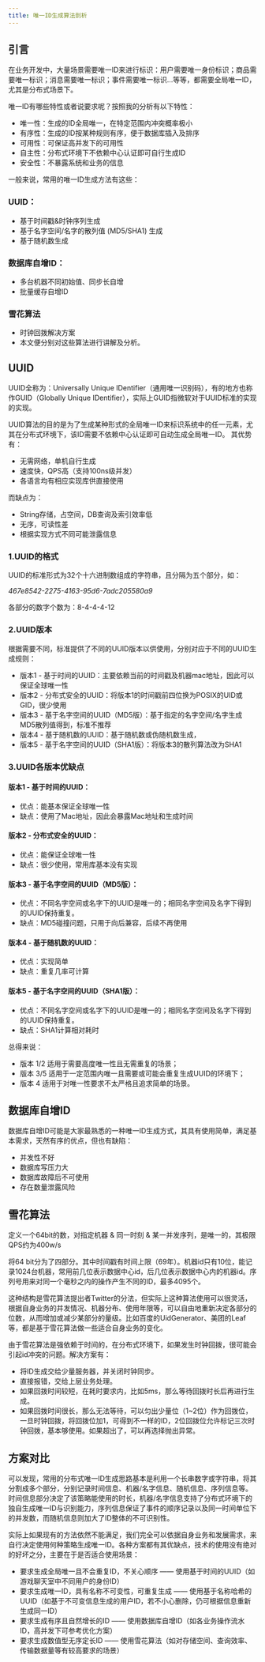 ```yaml
---
title: 唯一ID生成算法剖析
---
```


## 引言

在业务开发中，大量场景需要唯一ID来进行标识：用户需要唯一身份标识；商品需要唯一标识；消息需要唯一标识；事件需要唯一标识…等等，都需要全局唯一ID，尤其是分布式场景下。

唯一ID有哪些特性或者说要求呢？按照我的分析有以下特性：
- 唯一性：生成的ID全局唯一，在特定范围内冲突概率极小
- 有序性：生成的ID按某种规则有序，便于数据库插入及排序
- 可用性：可保证高并发下的可用性
- 自主性：分布式环境下不依赖中心认证即可自行生成ID
- 安全性：不暴露系统和业务的信息

一般来说，常用的唯一ID生成方法有这些：

### UUID：

- 基于时间戳&时钟序列生成
- 基于名字空间/名字的散列值 (MD5/SHA1) 生成
- 基于随机数生成

###  数据库自增ID：
- 多台机器不同初始值、同步长自增
- 批量缓存自增ID

###  雪花算法
- 时钟回拨解决方案
- 本文便分别对这些算法进行讲解及分析。

## UUID

UUID全称为：Universally Unique IDentifier（通用唯一识别码），有的地方也称作GUID（Globally Unique IDentifier），实际上GUID指微软对于UUID标准的实现的实现。

UUID算法的目的是为了生成某种形式的全局唯一ID来标识系统中的任一元素，尤其在分布式环境下，该ID需要不依赖中心认证即可自动生成全局唯一ID。
其优势有：
- 无需网络，单机自行生成
- 速度快，QPS高（支持100ns级并发）
- 各语言均有相应实现库供直接使用

而缺点为：
- String存储，占空间，DB查询及索引效率低
- 无序，可读性差
- 根据实现方式不同可能泄露信息

### 1.UUID的格式

UUID的标准形式为32个十六进制数组成的字符串，且分隔为五个部分，如：

*467e8542-2275-4163-95d6-7adc205580a9*

各部分的数字个数为：8-4-4-4-12

### 2.UUID版本

根据需要不同，标准提供了不同的UUID版本以供使用，分别对应于不同的UUID生成规则：
- 版本1 - 基于时间的UUID：主要依赖当前的时间戳及机器mac地址，因此可以保证全球唯一性
- 版本2 - 分布式安全的UUID：将版本1的时间戳前四位换为POSIX的UID或GID，很少使用
- 版本3 - 基于名字空间的UUID（MD5版）：基于指定的名字空间/名字生成MD5散列值得到，标准不推荐
- 版本4 - 基于随机数的UUID：基于随机数或伪随机数生成，
- 版本5 - 基于名字空间的UUID（SHA1版）：将版本3的散列算法改为SHA1

### 3.UUID各版本优缺点

#### 版本1 - 基于时间的UUID：
- 优点：能基本保证全球唯一性
- 缺点：使用了Mac地址，因此会暴露Mac地址和生成时间

#### 版本2 - 分布式安全的UUID：
- 优点：能保证全球唯一性
- 缺点：很少使用，常用库基本没有实现

#### 版本3 - 基于名字空间的UUID（MD5版）：
- 优点：不同名字空间或名字下的UUID是唯一的；相同名字空间及名字下得到的UUID保持重复。
- 缺点：MD5碰撞问题，只用于向后兼容，后续不再使用

#### 版本4 - 基于随机数的UUID：
- 优点：实现简单
- 缺点：重复几率可计算

#### 版本5 - 基于名字空间的UUID（SHA1版）：
- 优点：不同名字空间或名字下的UUID是唯一的；相同名字空间及名字下得到的UUID保持重复。
- 缺点：SHA1计算相对耗时

总得来说：
- 版本 1/2 适用于需要高度唯一性且无需重复的场景；
- 版本 3/5 适用于一定范围内唯一且需要或可能会重复生成UUID的环境下；
- 版本 4 适用于对唯一性要求不太严格且追求简单的场景。


## 数据库自增ID

数据库自增ID可能是大家最熟悉的一种唯一ID生成方式，其具有使用简单，满足基本需求，天然有序的优点，但也有缺陷：

- 并发性不好
- 数据库写压力大
- 数据库故障后不可使用
- 存在数量泄露风险

## 雪花算法

定义一个64bit的数，对指定机器 & 同一时刻 & 某一并发序列，是唯一的，其极限QPS约为400w/s

将64 bit分为了四部分。其中时间戳有时间上限（69年）。机器id只有10位，能记录1024台机器，常用前几位表示数据中心id，后几位表示数据中心内的机器id。序列号用来对同一个毫秒之内的操作产生不同的ID，最多4095个。

这种结构是雪花算法提出者Twitter的分法，但实际上这种算法使用可以很灵活，根据自身业务的并发情况、机器分布、使用年限等，可以自由地重新决定各部分的位数，从而增加或减少某部分的量级。比如百度的UidGenerator、美团的Leaf等，都是基于雪花算法做一些适合自身业务的变化。

由于雪花算法是强依赖于时间的，在分布式环境下，如果发生时钟回拨，很可能会引起id冲突的问题。解决方案有：
- 将ID生成交给少量服务器，并关闭时钟同步。
- 直接报错，交给上层业务处理。
- 如果回拨时间较短，在耗时要求内，比如5ms，那么等待回拨时长后再进行生成。
- 如果回拨时间很长，那么无法等待，可以匀出少量位（1~2位）作为回拨位，一旦时钟回拨，将回拨位加1，可得到不一样的ID，2位回拨位允许标记三次时钟回拨，基本够使用。如果超出了，可以再选择抛出异常。


## 方案对比
可以发现，常用的分布式唯一ID生成思路基本是利用一个长串数字或字符串，将其分割成多个部分，分别记录时间信息、机器/名字信息、随机信息、序列信息等。时间信息部分决定了该策略能使用的时长，机器/名字信息支持了分布式环境下的独自生成唯一ID与识别能力，序列信息保证了事件的顺序记录以及同一时间单位下的并发数，而随机信息则加大了ID整体的不可识别性。

实际上如果现有的方法依然不能满足，我们完全可以依据自身业务和发展需求，来自行决定使用何种策略生成唯一ID。各种方案都有其优缺点，技术的使用没有绝对的好坏之分，主要在于是否适合使用场景：
- 要求生成全局唯一且不会重复ID，不关心顺序 —— 使用基于时间的UUID（如游戏聊天室中不同用户的身份ID）
- 要求生成唯一ID，具有名称不可变性，可重复生成 —— 使用基于名称哈希的UUID（如基于不可变信息生成的用户ID，若不小心删除，仍可根据信息重新生成同一ID）
- 要求生成有序且自然增长的ID —— 使用数据库自增ID（如各业务操作流水ID，高并发下可参考优化方案）
- 要求生成数值型无序定长ID —— 使用雪花算法（如对存储空间、查询效率、传输数据量等有较高要求的场景）
